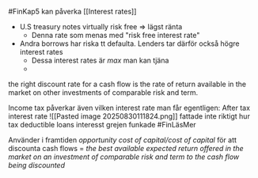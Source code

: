 #FinKap5
kan påverka [[Interest rates]]

- U.S treasury notes virtually risk free => lägst ränta
	- Denna rate som menas med "risk free interest rate"
- Andra borrows har riska tt defaulta. Lenders tar därför också högre interest rates
	- Dessa interest rates är *max* man kan tjäna
	- 

the right discount rate for a cash flow is the rate of return available in the market on other investments of comparable risk and term.

Income tax påverkar även vilken interest rate man får egentligen: After tax interest rate
![[Pasted image 20250830111824.png]]
fattade inte riktigt hur tax deductible loans interesst grejen funkade #FinLäsMer

Använder i framtiden *opportunity cost of capital/cost of capital* för att discounta cash flows = *the best available expected return offered in the market on an investment of comparable risk and term to the cash flow being discounted*
